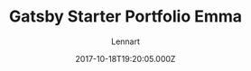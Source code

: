 ---
title: Gatsby Starter Portfolio Emma
github: https://github.com/LekoArts/gatsby-starter-portfolio-emma
demo: https://emma.lekoarts.de/
author: Lennart
ssg:
  - Gatsby
cms:
  - Markdown
date: 2017-10-18T19:20:05.000Z
description: >-
  Minimalistic portfolio with full-width grid, page transitions, support for
  additional MDX pages, and a focus on large images. Especially designers and/or
  photographers will love this theme! Built with MDX and Theme UI.
draft: true
publish_date: '2017-10-18T19:20:05Z'
update_date: '2022-11-02T14:13:14Z'
github_star: 267
github_fork: 79
---